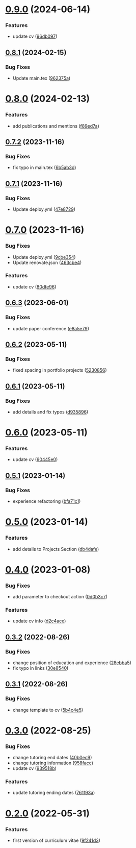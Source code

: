 # [0.9.0](https://github.com/anitvam/curriculum-vitae/compare/v0.8.1...v0.9.0) (2024-06-14)


### Features

* update cv ([96db097](https://github.com/anitvam/curriculum-vitae/commit/96db097eb5c7ad95eb88a9e446fa33b24c7de43f))

## [0.8.1](https://github.com/anitvam/curriculum-vitae/compare/v0.8.0...v0.8.1) (2024-02-15)


### Bug Fixes

* Update main.tex ([962375a](https://github.com/anitvam/curriculum-vitae/commit/962375af2550154a26d1676d0b2d0f512b1aa307))

# [0.8.0](https://github.com/anitvam/curriculum-vitae/compare/v0.7.2...v0.8.0) (2024-02-13)


### Features

* add publications and mentions ([f89ed7a](https://github.com/anitvam/curriculum-vitae/commit/f89ed7af8bf409e827bb6d3d04a2a424c8ddd2ca))

## [0.7.2](https://github.com/anitvam/curriculum-vitae/compare/v0.7.1...v0.7.2) (2023-11-16)


### Bug Fixes

* fix typo in main.tex ([6b5ab3d](https://github.com/anitvam/curriculum-vitae/commit/6b5ab3dd801d972df95039e0c8828326fe286fdf))

## [0.7.1](https://github.com/anitvam/curriculum-vitae/compare/v0.7.0...v0.7.1) (2023-11-16)


### Bug Fixes

* Update deploy.yml ([47e8729](https://github.com/anitvam/curriculum-vitae/commit/47e87295968329e79294afc78a90eb49732e1f66))

# [0.7.0](https://github.com/anitvam/curriculum-vitae/compare/v0.6.3...v0.7.0) (2023-11-16)


### Bug Fixes

* Update deploy.yml ([9cbe354](https://github.com/anitvam/curriculum-vitae/commit/9cbe35453b89ba9a0dd906ed93693e5434c980db))
* Update renovate.json ([463cbe4](https://github.com/anitvam/curriculum-vitae/commit/463cbe45bfe8d31b34372795503fd9de5fd25500))


### Features

* update cv ([80dfe96](https://github.com/anitvam/curriculum-vitae/commit/80dfe96100c446f3cd036052f3086b50361f499c))

## [0.6.3](https://github.com/anitvam/curriculum-vitae/compare/v0.6.2...v0.6.3) (2023-06-01)


### Bug Fixes

* update paper conference ([e8a5e79](https://github.com/anitvam/curriculum-vitae/commit/e8a5e79a5ae085f69afc7aeff1e3f8fbd34a12de))

## [0.6.2](https://github.com/anitvam/curriculum-vitae/compare/v0.6.1...v0.6.2) (2023-05-11)


### Bug Fixes

* fixed spacing in portfolio projects ([5230856](https://github.com/anitvam/curriculum-vitae/commit/5230856eb6d994d2683732201072918659140c20))

## [0.6.1](https://github.com/anitvam/curriculum-vitae/compare/v0.6.0...v0.6.1) (2023-05-11)


### Bug Fixes

* add details and fix typos ([d935896](https://github.com/anitvam/curriculum-vitae/commit/d935896c98022e7a8018ff2f92cfd54d290d1e2c))

# [0.6.0](https://github.com/anitvam/curriculum-vitae/compare/v0.5.1...v0.6.0) (2023-05-11)


### Features

* update cv ([60445e0](https://github.com/anitvam/curriculum-vitae/commit/60445e0348934d9f0c955185bc53b71831ed0f34))

## [0.5.1](https://github.com/anitvam/curriculum-vitae/compare/v0.5.0...v0.5.1) (2023-01-14)


### Bug Fixes

* experience refactoring ([bfa71c1](https://github.com/anitvam/curriculum-vitae/commit/bfa71c185caf800e91ac4166c489a5c3033d2ae6))

# [0.5.0](https://github.com/anitvam/curriculum-vitae/compare/v0.4.0...v0.5.0) (2023-01-14)


### Features

* add details to Projects Section ([db4dafe](https://github.com/anitvam/curriculum-vitae/commit/db4dafeee220177d5c65f589357d26d82df3e1fd))

# [0.4.0](https://github.com/anitvam/curriculum-vitae/compare/v0.3.2...v0.4.0) (2023-01-08)


### Bug Fixes

* add parameter to checkout action ([0d0b3c7](https://github.com/anitvam/curriculum-vitae/commit/0d0b3c7f5815314a54830caff198f70611769ac6))


### Features

* update cv info ([d2c4ace](https://github.com/anitvam/curriculum-vitae/commit/d2c4ace5cbf7defb03d61265c94deb8c6b5d7bf4))

## [0.3.2](https://github.com/anitvam/curriculum-vitae/compare/v0.3.1...v0.3.2) (2022-08-26)


### Bug Fixes

* change position of education and experience ([28ebba5](https://github.com/anitvam/curriculum-vitae/commit/28ebba55b61df101b6a0463016ea07f121bae8c7))
* fix typo in links ([30e8540](https://github.com/anitvam/curriculum-vitae/commit/30e8540d7e74bae29981a3a39efb132853d41925))

## [0.3.1](https://github.com/anitvam/curriculum-vitae/compare/v0.3.0...v0.3.1) (2022-08-26)


### Bug Fixes

* change template to cv ([5b4c4e5](https://github.com/anitvam/curriculum-vitae/commit/5b4c4e574fd10880b9c5654c43e2d7be42c5c839))

# [0.3.0](https://github.com/anitvam/curriculum-vitae/compare/v0.2.0...v0.3.0) (2022-08-25)


### Bug Fixes

* change tutoring end dates ([40b0ec9](https://github.com/anitvam/curriculum-vitae/commit/40b0ec9caf51f2db074cae3b4122ce53002f5fc6))
* change tutoring information ([958facc](https://github.com/anitvam/curriculum-vitae/commit/958facc722523b0a2986ff29e85bc9d3d75e0cdb))
* update cv ([939518b](https://github.com/anitvam/curriculum-vitae/commit/939518b20d025f64e4fe56a8ce293756b81440e0))


### Features

* update tutoring ending dates ([761f93a](https://github.com/anitvam/curriculum-vitae/commit/761f93aeb7d4d827651e501d6eba1927aa178234))

# [0.2.0](https://github.com/anitvam/curriculum-vitae/compare/v0.1.0...v0.2.0) (2022-05-31)


### Features

* first version of curriculum vitae ([9f241d3](https://github.com/anitvam/curriculum-vitae/commit/9f241d3f27f55a9ccdcda91ce08eb3c324122563))
